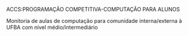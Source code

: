ACCS:PROGRAMAÇÃO COMPETITIVA-COMPUTAÇÃO PARA ALUNOS

Monitoria de aulas de computação para comunidade interna/externa à UFBA com nível médio/intermediário 

